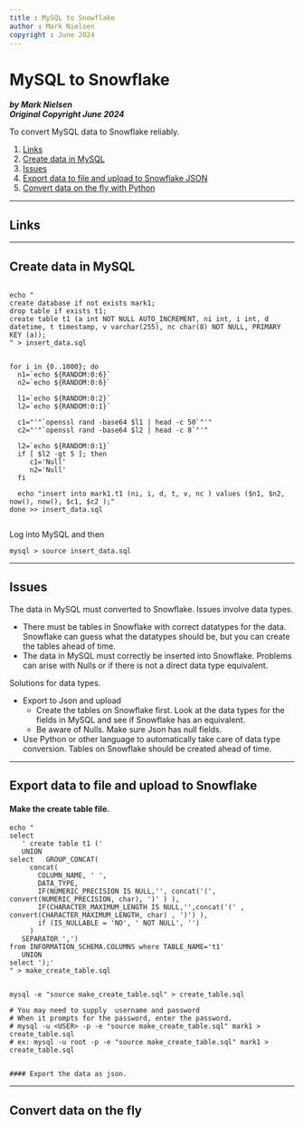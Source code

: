 ```yaml
---
title : MySQL to Snowflake
author : Mark Nielsen
copyright : June 2024
---
```



MySQL to Snowflake
==============================

_**by Mark Nielsen  
Original Copyright June 2024**_

To convert MySQL data to Snowflake reliably.   
  
1.  [Links](#links)
2.  [Create data in MySQL](#c)
3.  [Issues](#i)
4.  [Export data to file and upload to Snowflake JSON](#d)
6.  [Convert data on the fly with Python](#o)
  

* * *

<a name=links></a>Links
-----

* * *

<a name=c></a>Create data in MySQL
----------

```

echo "
create database if not exists mark1;
drop table if exists t1;
create table t1 (a int NOT NULL AUTO_INCREMENT, ni int, i int, d datetime, t timestamp, v varchar(255), nc char(8) NOT NULL, PRIMARY KEY (a));
" > insert_data.sql


for i in {0..1000}; do
  n1=`echo ${RANDOM:0:6}`
  n2=`echo ${RANDOM:0:6}`

  l1=`echo ${RANDOM:0:2}`
  l2=`echo ${RANDOM:0:1}`

  c1="'"`openssl rand -base64 $l1 | head -c 50`"'"
  c2="'"`openssl rand -base64 $l2 | head -c 8`"'"

  l2=`echo ${RANDOM:0:1}`
  if [ $l2 -gt 5 ]; then
     c1='Null'
     n2='Null'
  fi

  echo "insert into mark1.t1 (ni, i, d, t, v, nc ) values ($n1, $n2, now(), now(), $c1, $c2 );"
done >> insert_data.sql


```

Log into MySQL and then
```
mysql > source insert_data.sql

```


* * *
<a name=i></a>Issues
----------

The data in MySQL must converted to Snowflake. Issues involve data types.
* There must be tables in Snowflake with correct datatypes for the data. Snowflake can guess
what the datatypes should be, but you can create the tables ahead of time.
* The data in MySQL must correctly be inserted into Snowflake. Problems can arise with Nulls or if there is not a direct data type equivalent. 

Solutions for data types.
* Export to Json and upload
    * Create the tables on Snowflake first. Look at the data types for the fields in MySQL and
    see if Snowflake has an equivalent.
    * Be aware of Nulls. Make sure Json has null fields.
* Use Python or other language to automatically take care of data type conversion. Tables on Snowflake should be created ahead of time. 


* * *
<a name=d></a>Export data to file and upload to Snowflake
----------

#### Make the create table file. 

```
echo "
select
   ' create table t1 ('
   UNION
select   GROUP_CONCAT(
     concat(
       COLUMN_NAME, ' ',
       DATA_TYPE,  
       IF(NUMERIC_PRECISION IS NULL,'', concat('(', convert(NUMERIC_PRECISION, char), ')' ) ),
       IF(CHARACTER_MAXIMUM_LENGTH IS NULL,'',concat('(' , convert(CHARACTER_MAXIMUM_LENGTH, char) , ')') ),
       if (IS_NULLABLE = 'NO', ' NOT NULL', '')
     )
   SEPARATOR ',')  
from INFORMATION_SCHEMA.COLUMNS where TABLE_NAME='t1'
   UNION
select ');'
" > make_create_table.sql


mysql -e "source make_create_table.sql" > create_table.sql

# You may need to supply  username and password
# When it prompts for the password, enter the password. 
# mysql -u <USER> -p -e "source make_create_table.sql" mark1 > create_table.sql
# ex: mysql -u root -p -e "source make_create_table.sql" mark1 > create_table.sql


#### Export the data as json. 

```


* * *
<a name=o></a>Convert data on the fly
----------



